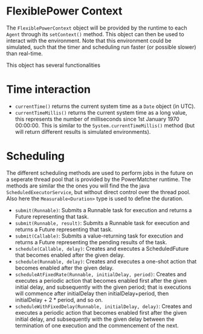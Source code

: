 # FlexiblePower Context

The `FlexiblePowerContext` object will be provided by the runtime to each `Agent` through its `setContext()` method. This object can then be used to interact with the environment. Note that this environment could be simulated, such that the timer and scheduling run faster (or possible slower) than real-time.

This object has several functionalities

# Time interaction
- `currentTime()` returns the current system time as a `Date` object (in UTC).
- `currentTimeMillis()` returns the current system time as a long value, this represents the number of milliseconds since 1st January 1970 00:00:00. This is similar to the `System.currentTimeMillis()` method (but will return different results is simulated environments).

# Scheduling
The different scheduling methods are used to perform jobs in the future on a seperate thread pool that is provided by the PowerMatcher runtime. The methods are similar the the ones you will find the the java `ScheduledExecutorService`, but without direct control over the thread pool. Also here the `Measurable<Duration>` type is used to define the duration.
  - `submit(Runnable)`: Submits a Runnable task for execution and returns a Future representing that task.
  - `submit(Runnable, result)`: Submits a Runnable task for execution and returns a Future representing that task.
  - `submit(Callable)`: Submits a value-returning task for execution and returns a Future representing the pending results of the task.
  - `schedule(Callable, delay)`: Creates and executes a ScheduledFuture that becomes enabled after the given delay.
  - `schedule(Runnable, delay)`: Creates and executes a one-shot action that becomes enabled after the given delay.
  - `scheduleAtFixedRate(Runnable, initialDelay, period)`: Creates and executes a periodic action that becomes enabled first after the given initial delay, and subsequently with the given period; that is executions will commence after initialDelay then initialDelay+period, then initialDelay + 2 * period, and so on.
  - `scheduleWithFixedDelay(Runnable, initialDelay, delay)`: Creates and executes a periodic action that becomes enabled first after the given initial delay, and subsequently with the given delay between the termination of one execution and the commencement of the next.